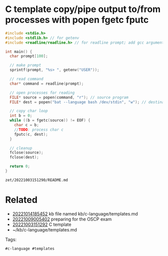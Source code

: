 # C template copy/pipe output to/from processes with popen fgetc fputc
```c
#include <stdio.h>
#include <stdlib.h> // for getenv
#include <readline/readline.h> // for readline prompt; add gcc argument -lreadline

int main() {
  char prompt[100];

  // make prompt
  sprintf(prompt, "%s> ", getenv("USER"));

  // read command
  char* command = readline(prompt);

  // open processes for reading
  FILE* source = popen(command, "r"); // source program
  FILE* dest = popen("bat --language bash /dev/stdin", "w"); // destination program to pipe to

  // copy char loop
  int b = 0;
  while ((b = fgetc(source)) != EOF) {
    char c = b;
    //TODO: process char c
    fputc(c, dest);
  }

  // cleanup
  fclose(source);
  fclose(dest);

  return 0;
}
```
` zet/20221003151290/README.md `

# Related

- [20221014185452](/zet/20221014185452/README.md) kb file named kb/c-language/templates.md
- [20221009005402](/zet/20221009005402/README.md) preparing for the OSCP exam
- [20221003151292](/zet/20221003151292/README.md) C template
- ~/kb/c-language/templates.md

Tags:

    #c-language #templates 
